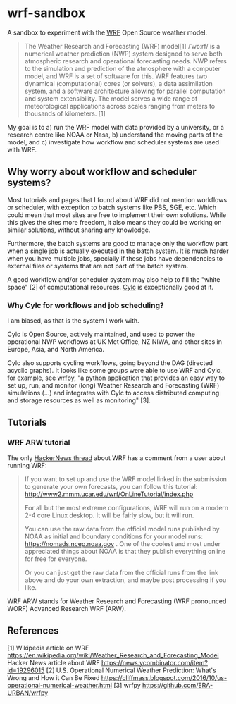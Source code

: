 # wrf-sandbox

A sandbox to experiment with the [WRF](https://github.com/wrf-model/WRF) Open Source weather model.

>The Weather Research and Forecasting (WRF) model[1] /ˈwɔːrf/ is a numerical weather prediction (NWP) system designed to serve both atmospheric research and operational forecasting needs. NWP refers to the simulation and prediction of the atmosphere with a computer model, and WRF is a set of software for this. WRF features two dynamical (computational) cores (or solvers), a data assimilation system, and a software architecture allowing for parallel computation and system extensibility. The model serves a wide range of meteorological applications across scales ranging from meters to thousands of kilometers. [1]

My goal is to a) run the WRF model with data provided by a university, or a research centre like NOAA or Nasa, b) understand the moving parts of the model, and c) investigate how workflow and scheduler systems are used with WRF.

## Why worry about workflow and scheduler systems?

Most tutorials and pages that I found about WRF did not mention workflows or scheduler, with exception to batch systems like PBS, SGE, etc. Which could mean that most sites are free to implement their own solutions. While this gives the sites more freedom, it also means they could be working on similar solutions, without sharing any knowledge.

Furthermore, the batch systems are good to manage only the workflow part when a single job is actually executed in the batch system. It is much harder when you have multiple jobs, specially if these jobs have dependencies to external files or systems that are not part of the batch system.

A good workflow and/or scheduler system may also help to fill the "white space" [2] of computational resources. [Cylc](https://cylc.github.io) is exceptionally good at it.

### Why Cylc for workflows and job scheduling?

I am biased, as that is the system I work with.

Cylc is Open Source, actively maintained, and used to power the operational NWP workflows at UK Met Office, NZ NIWA, and other sites in Europe, Asia, and North America.

Cylc also supports cycling workflows, going beyond the DAG (directed acyclic graphs). It looks like some groups were able to use WRF and Cylc, for example, see [wrfpy](https://github.com/ERA-URBAN/wrfpy), "a python application that provides an easy way to set up, run, and monitor (long) Weather Research and Forecasting (WRF) simulations (...) and integrates with Cylc to access distributed computing and storage resources as well as monitoring" [3].

## Tutorials

### WRF ARW tutorial

The only [HackerNews thread](https://news.ycombinator.com/item?id=19296015) about WRF has a comment from a user about running WRF:

>If you want to set up and use the WRF model linked in the submission to generate your own forecasts, you can follow this tutorial: http://www2.mmm.ucar.edu/wrf/OnLineTutorial/index.php
>
>For all but the most extreme configurations, WRF will run on a modern 2-4 core Linux desktop. It will be fairly slow, but it will run.
>
>You can use the raw data from the official model runs published by NOAA as initial and boundary conditions for your model runs: https://nomads.ncep.noaa.gov . One of the coolest and most under appreciated things about NOAA is that they publish everything online for free for everyone.
>
>Or you can just get the raw data from the official runs from the link above and do your own extraction, and maybe post processing if you like.

WRF ARW stands for Weather Research and Forecasting (WRF pronounced WORF) Advanced Research WRF (ARW).

## References

[1] Wikipedia article on WRF https://en.wikipedia.org/wiki/Weather_Research_and_Forecasting_Model
Hacker News article about WRF https://news.ycombinator.com/item?id=19296015
[2] U.S. Operational Numerical Weather Prediction: What's Wrong and How it Can Be Fixed https://cliffmass.blogspot.com/2016/10/us-operational-numerical-weather.html
[3] wrfpy https://github.com/ERA-URBAN/wrfpy